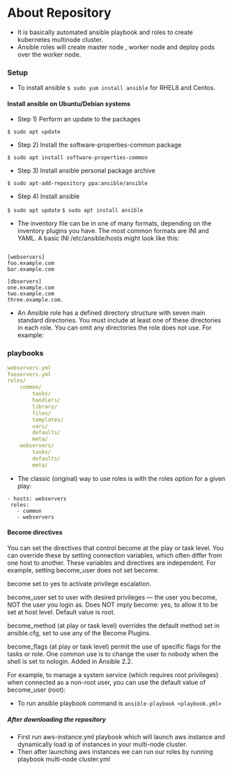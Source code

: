 # About Repository

- It is basically automated ansible playbook and roles  to create kubernetes multinode cluster.
- Ansible roles will create master node , worker node and deploy pods over the worker node.

### Setup

- To install ansible `$ sudo yum install ansible` for RHEL8 and Centos.

#### Install ansible on Ubuntu/Debian systems
- Step 1) Perform an update to the packages

`$ sudo apt update`

- Step 2) Install the software-properties-common package

`$ sudo apt install software-properties-common`
- Step 3) Install ansible personal package archive

`$ sudo apt-add-repository ppa:ansible/ansible`
- Step 4) Install ansible

`$ sudo apt update`
`$ sudo apt install ansible`
- The inventory file can be in one of many formats, depending on the inventory plugins you have. The most common formats are INI and YAML. A basic INI /etc/ansible/hosts might look like this:

```mail.example.com

[webservers]
foo.example.com
bar.example.com

[dbservers]
one.example.com
two.example.com
three.example.com.

```

- An Ansible role has a defined directory structure with seven main standard directories. You must include at least one of these directories in each role. You can omit any directories the role does not use. For example:

### playbooks
```site.yml
webservers.yml
fooservers.yml
roles/
    common/
        tasks/
        handlers/
        library/
        files/
        templates/
        vars/
        defaults/
        meta/
    webservers/
        tasks/
        defaults/
        meta/
 ```
 
 - The classic (original) way to use roles is with the roles option for a given play:
 ```
- hosts: webservers
  roles:
    - common
    - webservers
```
 
#### Become directives
You can set the directives that control become at the play or task level. You can override these by setting connection variables, which often differ from one host to another. These variables and directives are independent. For example, setting become_user does not set become.

become
set to yes to activate privilege escalation.

become_user
set to user with desired privileges — the user you become, NOT the user you login as. Does NOT imply become: yes, to allow it to be set at host level. Default value is root.

become_method
(at play or task level) overrides the default method set in ansible.cfg, set to use any of the Become Plugins.

become_flags
(at play or task level) permit the use of specific flags for the tasks or role. One common use is to change the user to nobody when the shell is set to nologin. Added in Ansible 2.2.

For example, to manage a system service (which requires root privileges) when connected as a non-root user, you can use the default value of become_user (root):

- To run ansible playbook command is `ansible-playbook <playbook.yml>`

##### After downloading the repository 

- First run aws-instance.yml playbook which will launch aws instance and dynamically load ip of instances in your multi-node cluster.
- Then after launching aws instances we can run our roles by running playbook multi-node cluster.yml 


